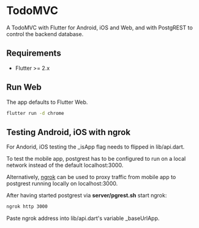 # TodoMVC

A TodoMVC with Flutter for Android, iOS and Web, and with PostgREST to control
the backend database.

## Requirements

* Flutter >= 2.x

## Run Web

The app defaults to Flutter Web.

```bash
flutter run -d chrome
```

## Testing Android, iOS with ngrok

For Andorid, iOS testing the _isApp flag needs to flipped in lib/api.dart.

To test the mobile app, postgrest has to be configured to run on a local network
instead of the default localhost:3000.

Alternatively, [ngrok](https://ngrok.com/download) can be used to proxy traffic
from mobile app to postgrest running locally on localhost:3000.

After having started postgrest via __server/pgrest.sh__ start ngrok:

```bash
ngrok http 3000
```

Paste ngrok address into lib/api.dart's variable _baseUrlApp.
